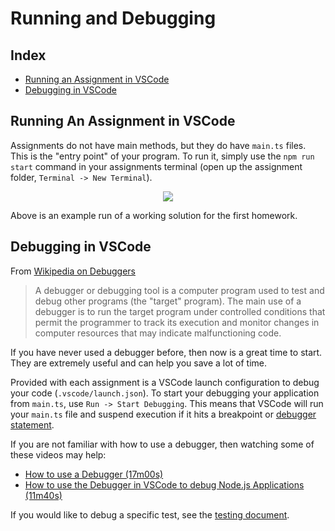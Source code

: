 # Running and Debugging

## Index

- [Running an Assignment in VSCode](#running-an-assignment-in-vscode)
- [Debugging in VSCode](#debugging-in-vscode)

## Running An Assignment in VSCode

Assignments do not have main methods, but they do have `main.ts` files. This is the "entry point" of your program. To run it, simply use the `npm run start` command in your assignments terminal (open up the assignment folder, `Terminal -> New Terminal`).

<p align="center">
  <img src="../../images/start-output.png" />
</p>

Above is an example run of a working solution for the first homework.

## Debugging in VSCode

From [Wikipedia on Debuggers](https://en.wikipedia.org/wiki/Debugger)

> A debugger or debugging tool is a computer program used to test and debug other programs (the "target" program). The main use of a debugger is to run the target program under controlled conditions that permit the programmer to track its execution and monitor changes in computer resources that may indicate malfunctioning code.

If you have never used a debugger before, then now is a great time to start. They are extremely useful and can help you save a lot of time.

Provided with each assignment is a VSCode launch configuration to debug your code (`.vscode/launch.json`). To start your debugging your application from `main.ts`, use `Run -> Start Debugging`. This means that VSCode will run your `main.ts` file and suspend execution if it hits a breakpoint or [debugger statement](https://developer.mozilla.org/en-US/docs/Web/JavaScript/Reference/Statements/debugger).

If you are not familiar with how to use a debugger, then watching some of these videos may help:

- [How to use a Debugger (17m00s)](https://www.youtube.com/watch?v=7qZBwhSlfOo)
- [How to use the Debugger in VSCode to debug Node.js Applications (11m40s)](https://www.youtube.com/watch?v=7qZBwhSlfOo)

If you would like to debug a specific test, see the [testing document](./TESTING.md#running-and-debugging-tests).
